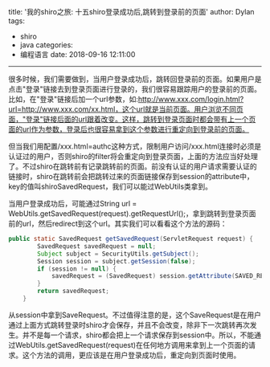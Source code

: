 title: '我的shiro之旅: 十五shiro登录成功后,跳转到登录前的页面'
author: Dylan
tags:
  - shiro
  - java
categories:
  - 编程语言
date: 2018-09-16 12:11:00
---

很多时候，我们需要做到，当用户登录成功后，跳转回登录前的页面。如果用户是点击"登录"链接去到登录页面进行登录的，我们很容易跟踪用户的登录前的页面。比如，在"登录"链接后加一个url参数，如:http://www.xxx.com/login.html?url=http://www.xxx.com/xx.html，这个url就是当前页面。用户浏览不同页面，"登录"链接后面的url跟着改变。这样，跳转到登录页面时都会带有上一个页面的url作为参数，登录后也很容易拿到这个参数进行重定向到登录前的页面。

但当我们用配置/xxx.html=authc这种方式，限制用户访问/xxx.html连接时必须是认证过的用户，否则shiro的filter将会重定向到登录页面，上面的方法应当好处理了。不过shiro在跳转前有记录跳转前的页面。前没有认证的用户请求需要认证的链接时，shiro在跳转前会把跳转过来的页面链接保存到session的attribute中，key的值叫shiroSavedRequest，我们可以能过WebUtils类拿到。

当用户登录成功后，可能通过String url = WebUtils.getSavedRequest(request).getRequestUrl();，拿到跳转到登录页面前的url，然后redirect到这个url。其实我们可以看看这个方法的源码：

```java
public static SavedRequest getSavedRequest(ServletRequest request) {
        SavedRequest savedRequest = null;
        Subject subject = SecurityUtils.getSubject();
        Session session = subject.getSession(false);
        if (session != null) {
            savedRequest = (SavedRequest) session.getAttribute(SAVED_REQUEST_KEY);
        }
        return savedRequest;
    }
```
从session中拿到SaveRequest。不过值得注意的是，这个SaveRequest是在用户通过上面方式跳转登录时shiro才会保存，并且不会改变，除非下一次跳转再次发生。并不是每一个请求，shiro都会把上一个请求保存到session中。所以，不能通过WebUtils.getSavedRequest(request)在任何地方调用来拿到上一个页面的请求。这个方法的调用，更应该是在用户登录成功后，重定向到页面时使用。
